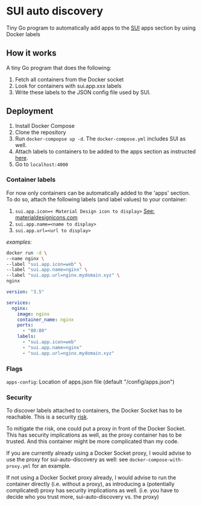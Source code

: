 # SUI auto discovery

Tiny Go program to automatically add apps to the [SUI](https://github.com/jeroenpardon/sui) apps section by using Docker labels

## How it works

A tiny Go program that does the following:

1. Fetch all containers from the Docker socket
2. Look for containers with sui.app.xxx labels
3. Write these labels to the JSON config file used by SUI.

## Deployment

1. Install Docker Compose
2. Clone the repository
3. Run `docker-compopse up -d`. The `docker-compose.yml` includes SUI as well.
4. Attach labels to containers to be added to the apps section as instructed [here](#container-labels).
5. Go to `localhost:4000`

### Container labels

For now only containers can be automatically added to the 'apps' section. To do so, attach the following labels (and label values) to your container:

1. `sui.app.icon=< Material Design icon to display>` [See: materialdesignicons.com](https://materialdesignicons.com/)
2. `sui.app.name=<name to display>`
3. `sui.app.url=<url to display>`

*examples:*

```sh
docker run -d \
--name nginx \
--label "sui.app.icon=web" \
--label "sui.app.name=nginx" \
--label "sui.app.url=nginx.mydomain.xyz" \
nginx
```

```yml
version: "3.5"

services:
  nginx:
    image: nginx
    container_name: nginx
    ports:
      - "80:80"
    labels:
      - "sui.app.icon=web"
      - "sui.app.name=nginx"
      - "sui.app.url=nginx.mydomain.xyz"
```

### Flags

`apps-config`: Location of apps.json file (default "/config/apps.json")

### Security

To discover labels attached to containers, the Docker Socket has to be reachable.
This is a security [risk](https://raesene.github.io/blog/2016/03/06/The-Dangers-Of-Docker.sock/).

To mitigate the risk, one could put a proxy in front of the Docker Socket. This has security implications as well, as the proxy container has to be trusted. And this container might be more complicated than my code.

If you are currently already using a Docker Socket proxy, I would advise to use the proxy for sui-auto-discovery as well: see `docker-compose-with-proxy.yml` for an example.

If not using a Docker Socket proxy already, I would advise to run the container directly (i.e. without a proxy), as introducing a (potentially complicated) proxy has security implications as well. (i.e. you have to decide who you trust more, sui-auto-discovery vs. the proxy)
